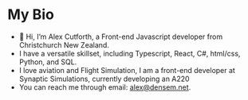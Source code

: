 # My Bio
- 👋 Hi, I’m Alex Cutforth, a Front-end Javascript developer from Christchurch New Zealand.
- I have a versatile skillset, including Typescript, React, C#, html/css, Python, and SQL.
- I love aviation and Flight Simulation, I am a front-end developer at Synaptic Simulations, currently developing an A220
- You can reach me through email: alex@densem.net.

